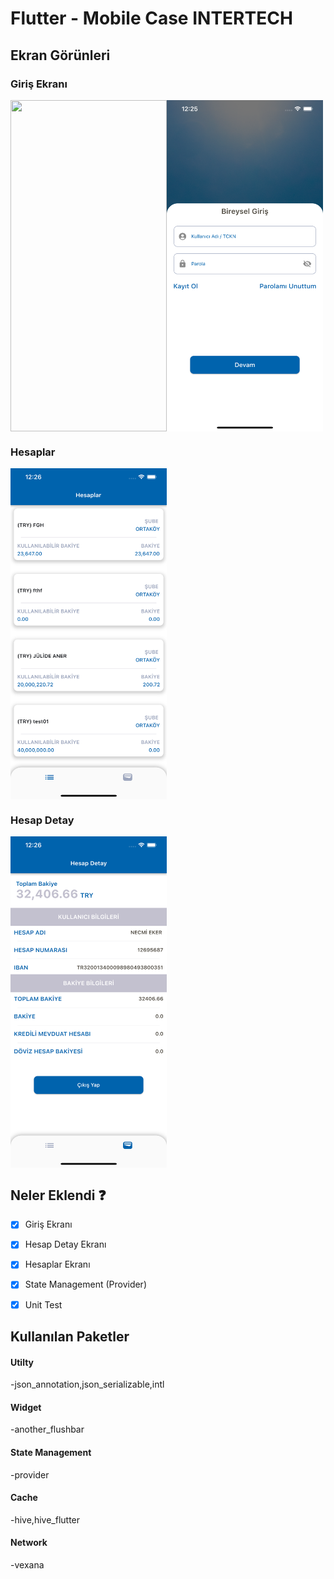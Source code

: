 # Flutter - Mobile Case INTERTECH


## Ekran Görünleri

### Giriş Ekranı
<img align="left" width="250" height="530" src="screenshots/1.png">
<img align="center" width="250" height="530" src="screenshots/2.png">


### Hesaplar
<img align="center" width="250" height="530" src="screenshots/3.png">


### Hesap Detay
<img align="center" width="250" height="530" src="screenshots/4.png">


## Neler Eklendi :question:

- [x] Giriş Ekranı
- [x] Hesap Detay Ekranı
- [x] Hesaplar Ekranı
- [x] State Management (Provider)
- [x] Unit Test


## Kullanılan Paketler

 #### Utilty
 -json_annotation,json_serializable,intl

 #### Widget
 -another_flushbar

 #### State Management
 -provider

 #### Cache
 -hive,hive_flutter
 
#### Network
 -vexana